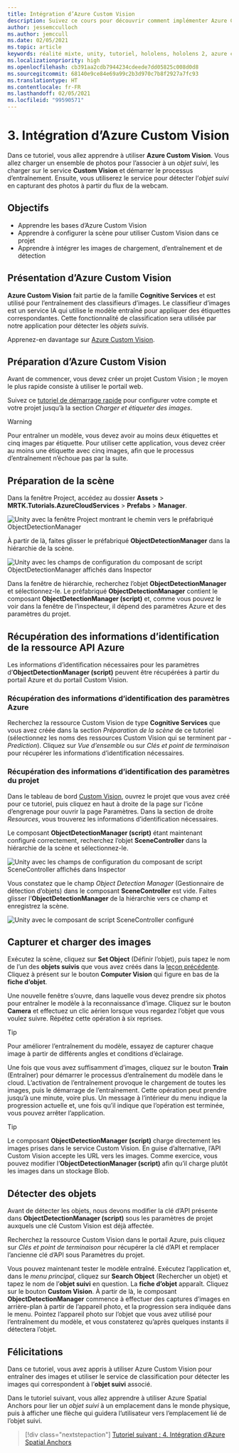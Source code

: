 ```yaml
---
title: Intégration d’Azure Custom Vision
description: Suivez ce cours pour découvrir comment implémenter Azure Custom Vision dans une application de réalité mixte HoloLens 2.
author: jessemcculloch
ms.author: jemccull
ms.date: 02/05/2021
ms.topic: article
keywords: réalité mixte, unity, tutoriel, hololens, hololens 2, azure custom vision, azure cognitive services, services cloud azure, Windows 10
ms.localizationpriority: high
ms.openlocfilehash: cb391aa2cdb7944234cdeede7dd05825c008d0d8
ms.sourcegitcommit: 68140e9ce84e69a99c2b3d970c7b8f2927a7fc93
ms.translationtype: HT
ms.contentlocale: fr-FR
ms.lasthandoff: 02/05/2021
ms.locfileid: "99590571"
---
```

# <a name="3-integrating-azure-custom-vision"></a>3. Intégration d’Azure Custom Vision

Dans ce tutoriel, vous allez apprendre à utiliser **Azure Custom Vision**. Vous allez charger un ensemble de photos pour l’associer à un *objet suivi*, les charger sur le service **Custom Vision** et démarrer le processus d’entraînement. Ensuite, vous utiliserez le service pour détecter l’*objet suivi* en capturant des photos à partir du flux de la webcam.

## <a name="objectives"></a>Objectifs

* Apprendre les bases d’Azure Custom Vision
* Apprendre à configurer la scène pour utiliser Custom Vision dans ce projet
* Apprendre à intégrer les images de chargement, d’entraînement et de détection

## <a name="understanding-azure-custom-vision"></a>Présentation d’Azure Custom Vision

**Azure Custom Vision** fait partie de la famille **Cognitive Services** et est utilisé pour l’entraînement des classifieurs d’images. Le classifieur d’images est un service IA qui utilise le modèle entraîné pour appliquer des étiquettes correspondantes. Cette fonctionnalité de classification sera utilisée par notre application pour détecter les *objets suivis*.

Apprenez-en davantage sur [Azure Custom Vision](/azure/cognitive-services/custom-vision-service/home).

## <a name="preparing-azure-custom-vision"></a>Préparation d’Azure Custom Vision

Avant de commencer, vous devez créer un projet Custom Vision ; le moyen le plus rapide consiste à utiliser le portail web.

Suivez ce [tutoriel de démarrage rapide](/azure/cognitive-services/custom-vision-service/getting-started-build-a-classifier#choose-training-images) pour configurer votre compte et votre projet jusqu’à la section *Charger et étiqueter des images*.

> [!WARNING]
> Pour entraîner un modèle, vous devez avoir au moins deux étiquettes et cinq images par étiquette. Pour utiliser cette application, vous devez créer au moins une étiquette avec cinq images, afin que le processus d’entraînement n’échoue pas par la suite.

## <a name="preparing-the-scene"></a>Préparation de la scène

Dans la fenêtre Project, accédez au dossier **Assets** > **MRTK.Tutorials.AzureCloudServices** > **Prefabs** > **Manager**.

![Unity avec la fenêtre Project montrant le chemin vers le préfabriqué ObjectDetectionManager](images/mr-learning-azure/tutorial3-section4-step1-1.png)

À partir de là, faites glisser le préfabriqué **ObjectDetectionManager** dans la hiérarchie de la scène.

![Unity avec les champs de configuration du composant de script ObjectDetectionManager affichés dans Inspector](images/mr-learning-azure/tutorial3-section4-step1-2.png)

Dans la fenêtre de hiérarchie, recherchez l’objet **ObjectDetectionManager** et sélectionnez-le.
Le préfabriqué **ObjectDetectionManager** contient le composant **ObjectDetectionManager (script)** et, comme vous pouvez le voir dans la fenêtre de l’inspecteur, il dépend des paramètres Azure et des paramètres du projet.

## <a name="retrieving-azure-api-resource-credentials"></a>Récupération des informations d’identification de la ressource API Azure

Les informations d’identification nécessaires pour les paramètres d’**ObjectDetectionManager (script)** peuvent être récupérées à partir du portail Azure et du portail Custom Vision.

### <a name="retrieving-azure-settings-credentials"></a>Récupération des informations d’identification des paramètres Azure

Recherchez la ressource Custom Vision de type **Cognitive Services** que vous avez créée dans la section *Préparation de la scène* de ce tutoriel (sélectionnez les noms des ressources Custom Vision qui se terminent par *-Prediction*). Cliquez sur *Vue d’ensemble* ou sur *Clés et point de terminaison* pour récupérer les informations d’identification nécessaires.

### <a name="retrieving-project-settings-credentials"></a>Récupération des informations d’identification des paramètres du projet

Dans le tableau de bord [Custom Vision](https://www.customvision.ai/projects), ouvrez le projet que vous avez créé pour ce tutoriel, puis cliquez en haut à droite de la page sur l’icône d’engrenage pour ouvrir la page Paramètres. Dans la section de droite *Resources*, vous trouverez les informations d’identification nécessaires.

Le composant **ObjectDetectionManager (script)** étant maintenant configuré correctement, recherchez l’objet **SceneController** dans la hiérarchie de la scène et sélectionnez-le.

![Unity avec les champs de configuration du composant de script SceneController affichés dans Inspector](images/mr-learning-azure/tutorial3-section4-step1-3.png)

Vous constatez que le champ *Object Detection Manager* (Gestionnaire de détection d’objets) dans le composant **SceneController** est vide. Faites glisser l’**ObjectDetectionManager** de la hiérarchie vers ce champ et enregistrez la scène.

![Unity avec le composant de script SceneController configuré](images/mr-learning-azure/tutorial3-section4-step1-4.png)

## <a name="take-and-upload-images"></a>Capturer et charger des images

Exécutez la scène, cliquez sur **Set Object** (Définir l’objet), puis tapez le nom de l’un des **objets suivis** que vous avez créés dans la [leçon précédente](mr-learning-azure-02.md). Cliquez à présent sur le bouton **Computer Vision** qui figure en bas de la **fiche d’objet**.

Une nouvelle fenêtre s’ouvre, dans laquelle vous devez prendre six photos pour entraîner le modèle à la reconnaissance d’image. Cliquez sur le bouton **Camera** et effectuez un clic aérien lorsque vous regardez l’objet que vous voulez suivre. Répétez cette opération à six reprises.

> [!TIP]
> Pour améliorer l’entraînement du modèle, essayez de capturer chaque image à partir de différents angles et conditions d’éclairage.

Une fois que vous avez suffisamment d’images, cliquez sur le bouton **Train** (Entraîner) pour démarrer le processus d’entraînement du modèle dans le cloud. L’activation de l’entraînement provoque le chargement de toutes les images, puis le démarrage de l’entraînement. Cette opération peut prendre jusqu’à une minute, voire plus. Un message à l’intérieur du menu indique la progression actuelle et, une fois qu’il indique que l’opération est terminée, vous pouvez arrêter l’application.

> [!TIP]
> Le composant **ObjectDetectionManager (script)** charge directement les images prises dans le service Custom Vision. En guise d’alternative, l’API Custom Vision accepte les URL vers les images. Comme exercice, vous pouvez modifier l’**ObjectDetectionManager (script)** afin qu’il charge plutôt les images dans un stockage Blob.

## <a name="detect-objects"></a>Détecter des objets

Avant de détecter les objets, nous devons modifier la clé d’API présente dans **ObjectDetectionManager (script)** sous les paramètres de projet auxquels une clé Custom Vision est déjà affectée.

Recherchez la ressource Custom Vision dans le portail Azure, puis cliquez sur *Clés et point de terminaison* pour récupérer la clé d’API et remplacer l’ancienne clé d’API sous Paramètres du projet.

Vous pouvez maintenant tester le modèle entraîné. Exécutez l’application et, dans le *menu principal*, cliquez sur **Search Object** (Rechercher un objet) et tapez le nom de l’**objet suivi** en question. La **fiche d’objet** apparaît. Cliquez sur le bouton **Custom Vision**. À partir de là, le composant **ObjectDetectionManager** commence à effectuer des captures d’images en arrière-plan à partir de l’appareil photo, et la progression sera indiquée dans le menu. Pointez l’appareil photo sur l’objet que vous avez utilisé pour l’entraînement du modèle, et vous constaterez qu’après quelques instants il détectera l’objet.

## <a name="congratulations"></a>Félicitations

Dans ce tutoriel, vous avez appris à utiliser Azure Custom Vision pour entraîner des images et utiliser le service de classification pour détecter les images qui correspondent à l’**objet suivi** associé.

Dans le tutoriel suivant, vous allez apprendre à utiliser Azure Spatial Anchors pour lier un *objet suivi* à un emplacement dans le monde physique, puis à afficher une flèche qui guidera l’utilisateur vers l’emplacement lié de l’objet suivi.

> [!div class="nextstepaction"]
> [Tutoriel suivant : 4. Intégration d’Azure Spatial Anchors](mr-learning-azure-04.md)